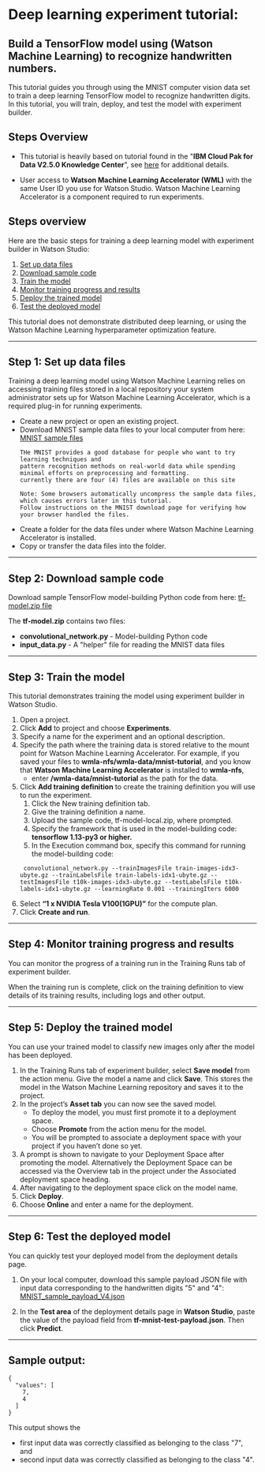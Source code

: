 
# Deep learning experiment tutorial: 

## Build a TensorFlow model using (Watson Machine Learning) to recognize handwritten numbers.



This tutorial guides you through using the MNIST computer vision data set to train a deep learning TensorFlow model 
to recognize handwritten digits.  In this tutorial, you will 
train, 
deploy, and 
test the model with experiment builder.

## Steps Overview
- This tutorial is heavily based on tutorial found in the "**IBM Cloud Pak for Data V2.5.0 Knowledge Center**", 
see [here](https://www.ibm.com/support/knowledgecenter/SSQNUZ_2.5.0/wsj/analyze-data/ml_local_tutorial_tensorflow_experiment-builder.html) for additional details.

- User access to **Watson Machine Learning Accelerator (WML)** with the same User ID you use for Watson Studio. 
Watson Machine Learning Accelerator is a component required to run experiments.

## Steps overview
Here are the basic steps for training a deep learning model with experiment builder in Watson Studio:

1. [Set up data files](#step1)
1. [Download sample code](#step2)
1. [Train the model](#step3)
1. [Monitor training progress and results](#step4)
1. [Deploy the trained model](#step5)
1. [Test the deployed model](#step6)


This tutorial does not demonstrate distributed deep learning, or using the Watson Machine Learning hyperparameter optimization feature.

---
<a id='Step1'></a>
## Step 1: Set up data files
Training a deep learning model using Watson Machine Learning relies on accessing training files stored 
in a local repository your system administrator sets up for Watson Machine Learning Accelerator, 
which is a required plug-in for running experiments.

- Create a new project or open an existing project.
- Download MNIST sample data files to your local computer from here: 
 [MNIST sample files](http://yann.lecun.com/exdb/mnist/)
  ```
  THe MNIST provides a good database for people who want to try learning techniques and 
  pattern recognition methods on real-world data while spending minimal efforts on preprocessing and formatting.
  currently there are four (4) files are available on this site
  
  Note: Some browsers automatically uncompress the sample data files, which causes errors later in this tutorial. 
  Follow instructions on the MNIST download page for verifying how your browser handled the files.
  ```
- Create a folder for the data files under where Watson Machine Learning Accelerator is installed.
- Copy or transfer the data files into the folder.

---
<a id='Step2'></a>
## Step 2: Download sample code
Download sample TensorFlow model-building Python code from here: 
[tf-model.zip file](https://github.com/pmservice/wml-sample-models/blob/master/tensorflow/v4_samples/tf-model-local.zip)

The **tf-model.zip** contains two files:
- **convolutional_network.py** - Model-building Python code
- **input_data.py** - A "helper" file for reading the MNIST data files

---
<a id='Step3'></a>
## Step 3: Train the model
This tutorial demonstrates training the model using experiment builder in Watson Studio.

1. Open a project.
1. Click **Add** to project and choose **Experiments**.
1. Specify a name for the experiment and an optional description.
1. Specify the path where the training data is stored relative to the mount point for Watson Machine Learning Accelerator. 
   For example, if you saved your files to **wmla-nfs/wmla-data/mnist-tutorial**, and you know that 
   **Watson Machine Learning Accelerator** is installed to **wmla-nfs**, 
   - enter **/wmla-data/mnist-tutorial** as the path for the data.
1. Click **Add training definition** to create the training definition you will use to run the experiment.
   1. Click the New training definition tab.
   1. Give the training definition a name.
   1. Upload the sample code, tf-model-local.zip, where prompted.
   1. Specify the framework that is used in the model-building code: **tensorflow 1.13-py3 or higher.**
   1. In the Execution command box, specify this command for running the model-building code:
   ```
    convolutional_network.py --trainImagesFile train-images-idx3-ubyte.gz --trainLabelsFile train-labels-idx1-ubyte.gz --testImagesFile t10k-images-idx3-ubyte.gz --testLabelsFile t10k-labels-idx1-ubyte.gz --learningRate 0.001 --trainingIters 6000
   ```
1. Select **“1 x NVIDIA Tesla V100(1GPU)”** for the compute plan.
1. Click **Create and run**.

---
<a id='Step4'></a>
## Step 4: Monitor training progress and results
You can monitor the progress of a training run in the Training Runs tab of experiment builder.

When the training run is complete, click on the training definition to view details of its training results, 
including logs and other output.

---
<a id='Step5'></a>
## Step 5: Deploy the trained model
You can use your trained model to classify new images only after the model has been deployed.

1. In the Training Runs tab of experiment builder, select **Save model** from the action menu. 
   Give the model a name and click **Save**. This stores the model in the Watson Machine Learning repository and saves it to the project.
2. In the project’s **Asset tab** you can now see the saved model. 
   - To deploy the model, you must first promote it to a deployment space. 
   - Choose **Promote** from the action menu for the model. 
   - You will be prompted to associate a deployment space with your project if you haven’t done so yet.
3. A prompt is shown to navigate to your Deployment Space after promoting the model. Alternatively the Deployment Space can be accessed via the Overview tab in the project under the Associated deployment space heading.
4. After navigating to the deployment space click on the model name.
5. Click **Deploy**.
6. Choose **Online** and enter a name for the deployment.

---
<a id='Step6'></a>
## Step 6: Test the deployed model
You can quickly test your deployed model from the deployment details page.

1. On your local computer, download this sample payload JSON file with input data corresponding to the handwritten digits "5" and "4": 
[MNIST_sample_payload_V4.json](https://github.com/pmservice/wml-sample-models/blob/master/MNIST_sample_payload_V4.json) 

2. In the **Test area** of the deployment details page in **Watson Studio**, paste the value of the payload field from 
**tf-mnist-test-payload.json**. Then click **Predict**.

---
## Sample output:

```
{
  "values": [
    7,
    4
  ]
}
```

This output shows the 
- first input data was correctly classified as belonging to the class "7", and 
- second input data was correctly classified as belonging to the class "4".
